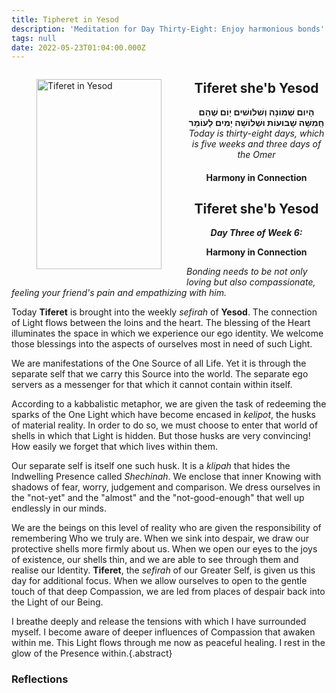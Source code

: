 ```yaml
---
title: Tipheret in Yesod
description: 'Meditation for Day Thirty-Eight: Enjoy harmonious bonds'
tags: null
date: 2022-05-23T01:04:00.000Z
---
```


<a href="https://www.chabad.org/holidays/sefirah/omer-count_cdo/jewish/Count-the-Omer.htm">
<i class="fa fa-file" aria-hidden="true"></i></a>

<figure style='float: left'>
 <a href='/posts/img/freedom/week6/6.3-Tiferet_in_Yesod.png' target="_blank">
   <img src='/posts/img/freedom/week6/6.3-Tiferet_in_Yesod_s.png' alt='Tiferet in Yesod' width='200' height='304' />
 </a>
</figure>

<div style="text-align:center">
<h2>Tiferet she'b Yesod</h2>
<span dir="rtl"><b>הָיום שְׁמוֹנָה וְשׁלושׁים יָוֹם שֶׁהֵם חְַמִשָּׁה שָׁבוּעוֹת וּשְׁלוֹשָׁה יָמִים לָעוֹמֵר</b></span>
<br />
<i>ֹToday is thirty-eight days, which is five weeks and three days of the Omer</i>
</p>

<h4>Harmony in Connection</h4>

</div>

<div style="font-weight: bold; text-align:center">
<h2>Tiferet she'b Yesod</h2>
<i>Day Three of Week 6:</i>
<p>Harmony in Connection</p>

</div>

<div class="abstract">

_Bonding needs to be not only loving but also compassionate, feeling your friend's pain and empathizing with him._

</div>

Today **Tiferet** is brought into the weekly _sefirah_ of **Yesod**. The connection of Light flows between the loins and the heart. The blessing of the Heart illuminates the space in which we experience our ego identity. We welcome those blessings into the aspects of ourselves most in need of such Light.

We are manifestations of the One Source of all Life. Yet it is through the separate self that we carry this Source into the world. The separate ego servers as a messenger for that which it cannot contain within itself.

According to a kabbalistic metaphor, we are given the task of redeeming the sparks of the One Light which have become encased in _kelipot_, the husks of material reality. In order to do so, we must choose to enter that world of shells in which that Light is hidden. But those husks are very convincing! How easily we forget that which lives within them.

Our separate self is itself one such husk. It is a _klipah_ that hides the Indwelling Presence called _Shechinah_. We enclose that inner Knowing with shadows of fear, worry, judgement and comparison. We dress ourselves in the "not-yet" and the "almost" and the "not-good-enough" that well up endlessly in our minds.

We are the beings on this level of reality who are given the responsibility of remembering Who we truly are. When we sink into despair, we draw our protective shells more firmly about us. When we open our eyes to the joys of existence, our shells thin, and we are able to see through them and realise our Identity.
**Tiferet**, the _sefirah_ of our Greater Self, is given us this day for additional focus. When we allow ourselves to open to the gentle touch of that deep Compassion, we are led from places of despair back into the Light of our Being.

I breathe deeply and release the tensions with which I have surrounded myself. I become aware of deeper influences of Compassion that awaken within me. This Light flows through me now as peaceful healing. I rest in the glow of the Presence within.{.abstract}

<h3>Reflections</h3>
